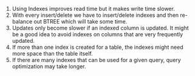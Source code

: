 
1. Using Indexes improves read time but it makes write time slower.
2. With every insert/delete we have to insert/delete indexes and then re-balance out BTREE which will take some time.
3. Updates only become slower if an indexed column is updated. It might be a good idea to avoid indexes on columns that are very frequently updated.
4. If more than one index is created for a table, the indexes might need more space than the table itself.
5. If there are many indexes that can be used for a given query, query optimization may take longer.